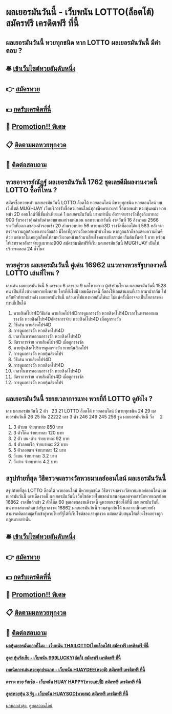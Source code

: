 # ผลเยอรมันวันนี้ - เว็บพนัน LOTTO(ล็อตโต้) สมัครฟรี เครดิตฟรี ที่นี้
## ผลเยอรมันวันนี้ หวยทุกชนิด หาก LOTTO ผลเยอรมันวันนี้ มีคำตอบ ?

## 🛎 [เข้าเว็บไซต์หวยอันดับหนึ่ง](https://bit.ly/3BG5bNw)
## 👉 [สมัครหวย](https://bit.ly/3BG5bNw)
## 💵 [กดรับเครดิตที่นี่](https://bit.ly/3C3mvgS)
## 👑 [Promotion!! พิเศษ](https://bit.ly/3C3mvgS)
## 📋 [ติดตามผลหวยทุกงวด](https://bit.ly/3C3mvgS)
## 📱 [ติดต่อสอบถาม](https://bit.ly/3C3mvgS)

## หวยอาจารย์ณัฏฐ์ ผลเยอรมันวันนี้ 1762 ชุดเลขดีมีผลงานงวดนี้ LOTTO ซื้อที่ไหน ?
สมัครซื้อหวยพม่า ผลเยอรมันวันนี้ LOTTO ล็อตโต้ หวยออนไลน์ มีหวยทุกชนิด หวยออนไลน์ บนเว็บไซต์ MUGHUAY เว็บบริการรับซื้อหวยออนไลน์ทุกชนิดครบวงจร ซื้อหวยพม่า หวยหุ้นพม่า หวยพม่า 2D ออนไลน์ที่นี่ขั้นต่ำเพียงแค่ 1 ผลเยอรมันวันนี้ บาทเท่านั้น อัตราจ่ายรางวัลที่สูงถึงบาทละ 900 รับรองว่าคุ้มค่ากับค่าตอบแทนอย่างแน่นอน
ผลหวยพม่าวันนี้ งวดวันที่ 16 สิงหาคม 2566 รางวัลที่ออกเลขสองตัวรอบเช้า 20 ส่วนรอบบ่าย 56 หวยพม่า3D รางวัลที่ออกได้แก่ 583 หลังจากตรวจความถูกต้องของรางวัลแล้ว มีใครที่ถูกรางวัลหวยพม่าบ้างไหม หากถูกแล้วก็ขอแสดงความยินดีด้วย แต่หากไม่เคยถูกก็ขอให้สมหวังงวดหน้าแล้วมาเสี่ยงโชคแทงกับเราต่อ เริ่มต้นขั้นต่ำ 1 บาท พร้อมให้เรทราคาอัตราจ่ายสูงบาทละ900 สมัครสมาชิกฟรีที่เว็บ ผลเยอรมันวันนี้ MUGHUAY เปิดให้บริการตลอด 24 ชั่วโมง

## หวยคู่รวย ผลเยอรมันวันนี้ คู่เด่น 16962 แนวทางหวยรัฐบาลงวดนี้ LOTTO เล่นที่ไหน ?
เลขเด่น ผลเยอรมันวันนี้ 5
เลขรอง 6
เลขรอง 9
ผลโหวตจาก ผู้เข้าร่วมโหวต ผลเยอรมันวันนี้ 1528 คน
เป็นยังไงบ้างคอหวยทั้งหลาย ใครที่ยังไม่มี เลขเด็ดงวดนี้ ก็ลองใช้เลขด้านบนที่เราเอามาฝากกัน ไปกลับหัวท้ายหน้าหลัง ผลเยอรมันวันนี้ แล้วเอาไปแทงหวยกันได้นะ ไม่แน่ครั้งนี้อาจจะเป็นโอกาสของท่านก็เป็นได้
1. หวยสิงค์โปร4Dวิธีเล่น หวยสิงคโปร์4Dการดูผลรางวัล หวยสิงคโปร์4Dเวลาในหารออกผลรางวัล หวยสิงค์โปร4Dอัตราการจ่าย หวยสิงค์โปร4D เมื่อถูกรางวัล
2. วิธีเล่น หวยสิงคโปร์4D
3. การดูผลรางวัล หวยสิงคโปร์4D
4. เวลาในหารออกผลรางวัล หวยสิงค์โปร4D
5. อัตราการจ่าย หวยสิงค์โปร4D เมื่อถูกรางวัล
6. หวยหุ้นสิงคโปร์การดูผลรางวัล หวยหุ้นสิงคโปร์
7. การดูผลรางวัล หวยหุ้นสิงคโปร์
8. วิธีเล่น หวยสิงคโปร์4D
9. การดูผลรางวัล หวยสิงคโปร์4D
10. เวลาในหารออกผลรางวัล หวยสิงค์โปร4D
11. อัตราการจ่าย หวยสิงค์โปร4D เมื่อถูกรางวัล
12. การดูผลรางวัล หวยหุ้นสิงคโปร์

## ผลเยอรมันวันนี้ ระยะเวลาการแทง หวยยี่กี LOTTO ดูยังไง ?
เลข ผลเยอรมันวันนี้ 2 ตัว   23 21 LOTTO ล็อตโต้ หวยออนไลน์ มีหวยทุกชนิด 24 29 ผลเยอรมันวันนี้ 26 25
ฟัน 22222
เลข 3 ตัว 246 249 245 256
รูด ผลเยอรมันวันนี้ วิ่ง     2
1. 3 ตัวบน จ่ายบาทละ 850 บาท
2. 3 ตัวโต๊ด จ่ายบาทละ 120 บาท
3. 2 ตัว บน-ล่าง จ่ายบาทละ 92 บาท
4. 4 ตัวลอยเรือ จ่ายบาทละ 22 บาท
5. 5 ตัวลอยแพ จ่ายบาทละ 12 บาท
6. วิ่งบน จ่ายบาทละ 3.2 บาท
7. วิ่งล่าง จ่ายบาทละ 4.2 บาท

## สรุปท้ายที่สุด วิธีตรวจผลรางวัลหวยมาเลย์ออนไลน์ ผลเยอรมันวันนี้
สรุปท้ายที่สุด LOTTO ล็อตโต้ หวยออนไลน์ มีหวยทุกชนิด วิธีตรวจผลรางวัลหวยมาเลย์ออนไลน์ ผลเยอรมันวันนี้ เลขเด็ดงวดนี้ ผลเยอรมันวันนี้ เว็บไซต์หวยไทยขอนำเสนอชุดเลขจากสำนักหวยเณรน้อย 16862 งวดที่แล้วเข้า 2 ตัวโต๊ด 60 ชุดเลขผลงานดีงวดนี้ ดูหวยเณรน้อยได้ที่นี่ ผลเยอรมันวันนี้ แนวทางสลากกินแบ่งรัฐบาลงวด 16862 ผลเยอรมันวันนี้ รวมสนุกกันได้ นอกจากนี้คอหวยยังสามารถติดตามชุดจับเข้าคู่หวยไทยรัฐได้ที่เว็บไซต์ของเราทุกงวด แต่ขอสนับสนุนให้เสี่ยงโชคอย่างถูกกฎหมายเท่านั้น

## 🛎 [เข้าเว็บไซต์หวยอันดับหนึ่ง](https://bit.ly/3BG5bNw)
## 👉 [สมัครหวย](https://bit.ly/3BG5bNw)
## 💵 [กดรับเครดิตที่นี่](https://bit.ly/3C3mvgS)
## 👑 [Promotion!! พิเศษ](https://bit.ly/3C3mvgS)
## 📋 [ติดตามผลหวยทุกงวด](https://bit.ly/3C3mvgS)
## 📱 [ติดต่อสอบถาม](https://bit.ly/3C3mvgS)

#### [ผลหุ้นเยอรมันออกกี่โมง - เว็บพนัน THAILOTTO(ไทยล็อตโต้) สมัครฟรี เครดิตฟรี ที่นี้](https://atom.io/themes/ผลหุ้นเยอรมันออกกี่โมง%20-%20เว็บพนัน%20thailotto(ไทยล็อตโต้)%20สมัครฟรี%20เครดิตฟรี%20ที่นี้)
#### [สูตร หุ้นรัสเซีย - เว็บพนัน 999LUCKY(ลัคกี้) สมัครฟรี เครดิตฟรี ที่นี้](https://atom.io/themes/สูตร%20หุ้นรัสเซีย%20-%20เว็บพนัน%20999lucky(ลัคกี้)%20สมัครฟรี%20เครดิตฟรี%20ที่นี้)
#### [เทคนิคการเล่นหวยทุกประเภท - เว็บพนัน HUAYDEE(หวยดี) สมัครฟรี เครดิตฟรี ที่นี้](https://atom.io/themes/เทคนิคการเล่นหวยทุกประเภท%20-%20เว็บพนัน%20huaydee(หวยดี)%20สมัครฟรี%20เครดิตฟรี%20ที่นี้)
#### [ตาราง หวย รัสเซีย - เว็บพนัน HUAY HAPPY(หวยแฮปปี้) สมัครฟรี เครดิตฟรี ที่นี้](https://atom.io/themes/ตาราง%20หวย%20รัสเซีย%20-%20เว็บพนัน%20huay%20happy(หวยแฮปปี้)%20สมัครฟรี%20เครดิตฟรี%20ที่นี้)
#### [สูตรหวยหุ้น 3 รัฐ - เว็บพนัน HUAYSOD(หวยสด) สมัครฟรี เครดิตฟรี ที่นี้](https://atom.io/themes/สูตรหวยหุ้น%203%20รัฐ%20-%20เว็บพนัน%20huaysod(หวยสด)%20สมัครฟรี%20เครดิตฟรี%20ที่นี้)

[ผลบอลล่าสุด](https://siamsport.tv "ผลบอลล่าสุด"), [ดูบอลออนไลน์](https://siamsport.tv/ดูบอลสด "ดูบอลออนไลน์")